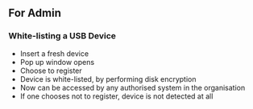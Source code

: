 ## For Admin

### White-listing a USB Device

* Insert a fresh device
* Pop up window opens
* Choose to register
* Device is white-listed, by performing disk encryption
* Now can be accessed by any authorised system in the organisation
* If one chooses not to register, device is not detected at all
